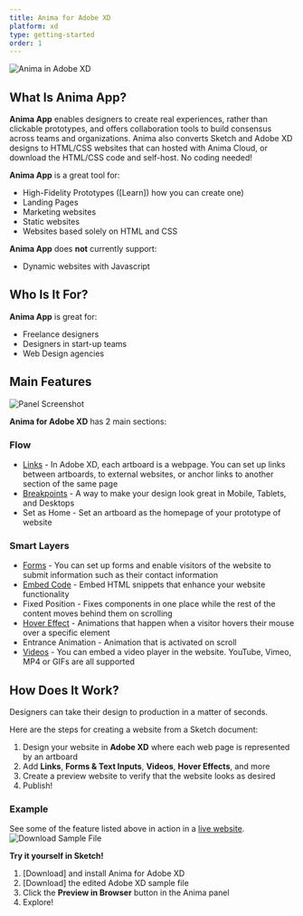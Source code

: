 ```yaml
---
title: Anima for Adobe XD
platform: xd
type: getting-started
order: 1
---
```

![Anima in Adobe XD](https://p46.f4.n0.cdn.getcloudapp.com/items/5zuyz0Gw/Getting%20started.png?v=679040ff1a897c2c49e4a8dad4648c52)

## What Is Anima App?

**Anima App** enables designers to create real experiences, rather than clickable prototypes, and offers collaboration tools to build consensus across teams and organizations. Anima also converts Sketch and Adobe XD designs to HTML/CSS websites that can hosted with Anima Cloud, or download the HTML/CSS code and self-host. No coding needed!

 
**Anima App** is a great tool for:

 * High-Fidelity Prototypes ([Learn]) how you can create one)
 * Landing Pages
 * Marketing websites
 * Static websites
 * Websites based solely on HTML and CSS

**Anima App** does **not** currently support:

* Dynamic websites with Javascript

## Who Is It For?

**Anima App** is great for:

 * Freelance designers
 * Designers in start-up teams
 * Web Design agencies



## Main Features

![Panel Screenshot](https://p46.f4.n0.cdn.getcloudapp.com/items/JruWrK1o/Anima%20XD%20Panel.png?v=52371fd0f38e637808a4c1fae317cd71)

**Anima for Adobe XD** has 2 main sections:

### **Flow** 
-  [Links]() - In Adobe XD, each artboard is a webpage. You can set up links between artboards, to external websites, or anchor links to another section of the same page
-  [Breakpoints]() - A way to make your design look great in Mobile, Tablets, and Desktops
-  Set as Home - Set an artboard as the homepage of your prototype of website
  
### **Smart Layers**
- [Forms]() - You can set up forms and enable visitors of the website to submit information such as their contact information
- [Embed Code]() - Embed HTML snippets that enhance your website functionality
- Fixed Position - Fixes components in one place while the rest of the content moves behind them on scrolling
- [Hover Effect]() - Animations that happen when a visitor hovers their mouse over a specific element
- Entrance Animation - Animation that is activated on scroll
- [Videos]() - You can embed a video player in the website. YouTube, Vimeo, MP4 or GIFs are all supported


## How Does It Work?

Designers can take their design to production in a matter of seconds.

Here are the steps for creating a website from a Sketch document:

1. Design your website in **Adobe XD** where each web page is represented by an artboard
2. Add **Links**, **Forms & Text Inputs**, **Videos**, **Hover Effects**, and more
3.  Create a preview website to verify that the website looks as desired
4. Publish!

### Example
See some of the feature listed above in action in a [live website](]).
![Download Sample File](https://p46.f4.n0.cdn.getcloudapp.com/items/DOu8pkQ1/Demo%20File%20Preview.png?v=88ad1479bd33770b5238d2a10228b83f)

**Try it yourself in Sketch!**

1. [Download] and install Anima for Adobe XD
2. [Download] the edited Adobe XD sample file
3. Click the **Preview in Browser** button in the Anima panel
4. Explore!
